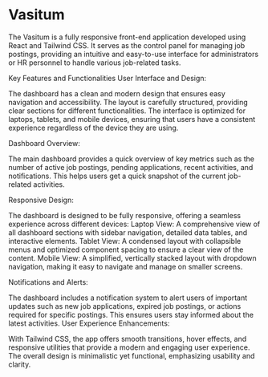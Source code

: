 <h1>Vasitum</h1>
The Vasitum is a fully responsive front-end application developed using React and Tailwind CSS. It serves as the control panel for managing job postings, providing an intuitive and easy-to-use interface for administrators or HR personnel to handle various job-related tasks.

Key Features and Functionalities
User Interface and Design:

The dashboard has a clean and modern design that ensures easy navigation and accessibility. The layout is carefully structured, providing clear sections for different functionalities.
The interface is optimized for laptops, tablets, and mobile devices, ensuring that users have a consistent experience regardless of the device they are using.

Dashboard Overview:

The main dashboard provides a quick overview of key metrics such as the number of active job postings, pending applications, recent activities, and notifications. This helps users get a quick snapshot of the current job-related activities.

Responsive Design:

The dashboard is designed to be fully responsive, offering a seamless experience across different devices:
Laptop View: A comprehensive view of all dashboard sections with sidebar navigation, detailed data tables, and interactive elements.
Tablet View: A condensed layout with collapsible menus and optimized component spacing to ensure a clear view of the content.
Mobile View: A simplified, vertically stacked layout with dropdown navigation, making it easy to navigate and manage on smaller screens.

Notifications and Alerts:

The dashboard includes a notification system to alert users of important updates such as new job applications, expired job postings, or actions required for specific postings. This ensures users stay informed about the latest activities.
User Experience Enhancements:

With Tailwind CSS, the app offers smooth transitions, hover effects, and responsive utilities that provide a modern and engaging user experience.
The overall design is minimalistic yet functional, emphasizing usability and clarity.
